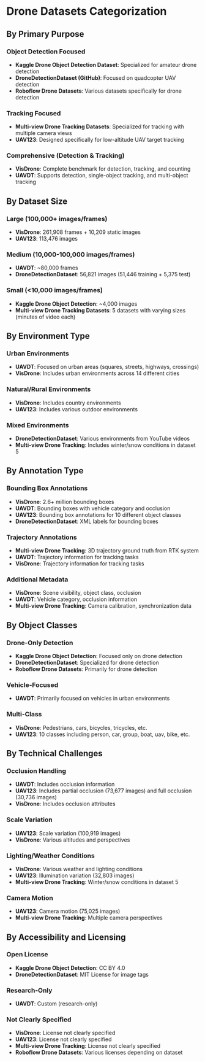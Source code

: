 # Drone Datasets Categorization

## By Primary Purpose

### Object Detection Focused
- **Kaggle Drone Object Detection Dataset**: Specialized for amateur drone detection
- **DroneDetectionDataset (GitHub)**: Focused on quadcopter UAV detection
- **Roboflow Drone Datasets**: Various datasets specifically for drone detection

### Tracking Focused
- **Multi-view Drone Tracking Datasets**: Specialized for tracking with multiple camera views
- **UAV123**: Designed specifically for low-altitude UAV target tracking

### Comprehensive (Detection & Tracking)
- **VisDrone**: Complete benchmark for detection, tracking, and counting
- **UAVDT**: Supports detection, single-object tracking, and multi-object tracking

## By Dataset Size

### Large (100,000+ images/frames)
- **VisDrone**: 261,908 frames + 10,209 static images
- **UAV123**: 113,476 images

### Medium (10,000-100,000 images/frames)
- **UAVDT**: ~80,000 frames
- **DroneDetectionDataset**: 56,821 images (51,446 training + 5,375 test)

### Small (<10,000 images/frames)
- **Kaggle Drone Object Detection**: ~4,000 images
- **Multi-view Drone Tracking Datasets**: 5 datasets with varying sizes (minutes of video each)

## By Environment Type

### Urban Environments
- **UAVDT**: Focused on urban areas (squares, streets, highways, crossings)
- **VisDrone**: Includes urban environments across 14 different cities

### Natural/Rural Environments
- **VisDrone**: Includes country environments
- **UAV123**: Includes various outdoor environments

### Mixed Environments
- **DroneDetectionDataset**: Various environments from YouTube videos
- **Multi-view Drone Tracking**: Includes winter/snow conditions in dataset 5

## By Annotation Type

### Bounding Box Annotations
- **VisDrone**: 2.6+ million bounding boxes
- **UAVDT**: Bounding boxes with vehicle category and occlusion
- **UAV123**: Bounding box annotations for 10 different object classes
- **DroneDetectionDataset**: XML labels for bounding boxes

### Trajectory Annotations
- **Multi-view Drone Tracking**: 3D trajectory ground truth from RTK system
- **UAVDT**: Trajectory information for tracking tasks
- **VisDrone**: Trajectory information for tracking tasks

### Additional Metadata
- **VisDrone**: Scene visibility, object class, occlusion
- **UAVDT**: Vehicle category, occlusion information
- **Multi-view Drone Tracking**: Camera calibration, synchronization data

## By Object Classes

### Drone-Only Detection
- **Kaggle Drone Object Detection**: Focused only on drone detection
- **DroneDetectionDataset**: Specialized for drone detection
- **Roboflow Drone Datasets**: Primarily for drone detection

### Vehicle-Focused
- **UAVDT**: Primarily focused on vehicles in urban environments

### Multi-Class
- **VisDrone**: Pedestrians, cars, bicycles, tricycles, etc.
- **UAV123**: 10 classes including person, car, group, boat, uav, bike, etc.

## By Technical Challenges

### Occlusion Handling
- **UAVDT**: Includes occlusion information
- **UAV123**: Includes partial occlusion (73,677 images) and full occlusion (30,736 images)
- **VisDrone**: Includes occlusion attributes

### Scale Variation
- **UAV123**: Scale variation (100,919 images)
- **VisDrone**: Various altitudes and perspectives

### Lighting/Weather Conditions
- **VisDrone**: Various weather and lighting conditions
- **UAV123**: Illumination variation (32,803 images)
- **Multi-view Drone Tracking**: Winter/snow conditions in dataset 5

### Camera Motion
- **UAV123**: Camera motion (75,025 images)
- **Multi-view Drone Tracking**: Multiple camera perspectives

## By Accessibility and Licensing

### Open License
- **Kaggle Drone Object Detection**: CC BY 4.0
- **DroneDetectionDataset**: MIT License for image tags

### Research-Only
- **UAVDT**: Custom (research-only)

### Not Clearly Specified
- **VisDrone**: License not clearly specified
- **UAV123**: License not clearly specified
- **Multi-view Drone Tracking**: License not clearly specified
- **Roboflow Drone Datasets**: Various licenses depending on dataset
